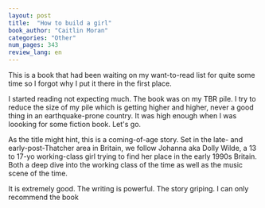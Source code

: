 ```yaml
---
layout: post
title:  "How to build a girl"
book_author: "Caitlin Moran"
categories: "Other"
num_pages: 343
review_lang: en
---
```


This is a book that had been waiting on my want-to-read list for quite some time so I forgot why I put it there in the first place.

I started reading not expecting much. The book was on my TBR pile. I try to reduce the size of my pile which is getting higher and higher, never a good thing in an earthquake-prone country. It was high enough when I was loooking for some fiction book. Let's go.

As the title might hint, this is a coming-of-age story. Set in the late- and early-post-Thatcher area in Britain, we follow Johanna aka Dolly Wilde, a 13 to 17-yo working-class girl trying to find her place in the early 1990s Britain. Both a deep dive into the working class of the time as well as the music scene of the time.

It is extremely good. The writing is powerful. The story griping. I can only recommend the book